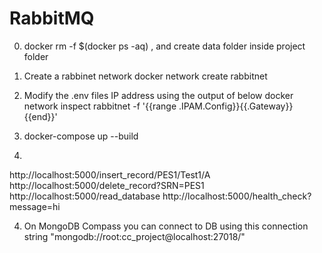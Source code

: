 # RabbitMQ

0. docker rm -f $(docker ps -aq) , and create data folder inside project folder

1. Create a rabbinet network 
docker network create rabbitnet

2. Modify the .env files IP address using the output of below
docker network inspect rabbitnet -f '{{range .IPAM.Config}}{{.Gateway}}{{end}}'

3. docker-compose up --build

4. 
http://localhost:5000/insert_record/PES1/Test1/A
http://localhost:5000/delete_record?SRN=PES1
http://localhost:5000/read_database
http://localhost:5000/health_check?message=hi

4. On MongoDB Compass you can connect to DB using this connection string
"mongodb://root:cc_project@localhost:27018/"

